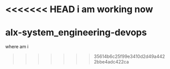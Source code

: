 <<<<<<< HEAD
i am working now
=======
# alx-system_engineering-devops
where am i
>>>>>>> 35614b6c25f99e3410d2d49a4422bbe4adc422ca
